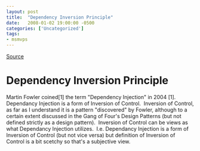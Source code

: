 ```yaml
---
layout: post
title:  "Dependency Inversion Principle"
date:   2008-01-02 19:00:00 -0500
categories: ['Uncategorized']
tags:
- msmvps
---
```

[Source](http://blogs.msmvps.com/peterritchie/2008/01/03/dependency-inversion-principle/ "Permalink to Dependency Inversion Principle")

# Dependency Inversion Principle

Martin Fowler coined[1] the term "Dependency Injection" in 2004 [1].  Dependancy Injection is a form of Inversion of Control.  Inversion of Control, as far as I understand it is a pattern "discovered" by Fowler, although to a certain extent discussed in the Gang of Four's Design Patterns (but not defined strictly as a design pattern).  Inversion of Control can be views as what Dependancy Injection utilizes.  I.e. Dependancy Injection is a form of Inversion of Control (but not vice versa) but definition of Inversion of Control is a bit scetchy so that's a subjective view.

